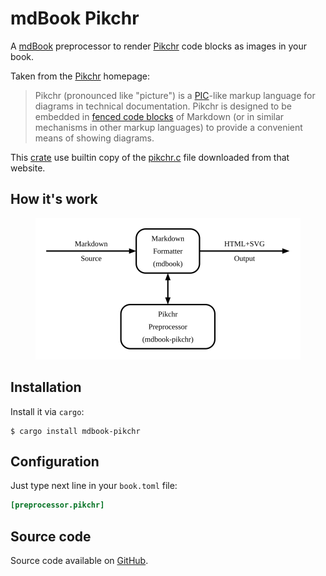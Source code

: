 # mdBook Pikchr

A [mdBook][1] preprocessor to render [Pikchr][2] code blocks as images in your book.

Taken from the [Pikchr][2] homepage:

> Pikchr (pronounced like "picture") is a [PIC][3]-like markup
> language for diagrams in technical documentation.  Pikchr is
> designed to be embedded in [fenced code blocks][4] of
> Markdown (or in similar mechanisms in other markup languages)
> to provide a convenient means of showing diagrams.

This [crate][5] use builtin copy of the [pikchr.c][6] file downloaded from that website.

## How it's work

<p align="center">
  <img src="https://raw.githubusercontent.com/podsvirov/mdbook-pikchr/master/demos/diagram.svg" width="424">
</p>

## Installation

Install it via `cargo`:

```shell
$ cargo install mdbook-pikchr
```

## Configuration

Just type next line in your `book.toml` file:

```toml
[preprocessor.pikchr]
```

## Source code

Source code available on [GitHub][7].

[1]: https://rust-lang.github.io/mdBook
[2]: https://pikchr.org
[3]: https://en.wikipedia.org/wiki/Pic_language
[4]: https://spec.commonmark.org/0.29/#fenced-code-blocks
[5]: https://crates.io/crates/mdbook-pikchr
[6]: https://pikchr.org/home/file?name=pikchr.c&ci=d6f80b1ab30654d5
[7]: https://github.com/podsvirov/mdbook-pikchr

